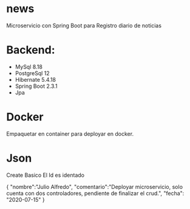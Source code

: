 # news
Microservicio con Spring Boot para Registro diario de noticias


# Backend:
* MySql 8.18
* PostgreSql 12
* Hibernate 5.4.18
* Spring Boot 2.3.1
* Jpa  

# Docker
Empaquetar en container para deployar en docker.

# Json 
Create Basico
El Id es identado

{
    "nombre":"Julio Alfredo",
    "comentario":"Deployar microservicio, solo cuenta con dos controladores, pendiente de finalizar el crud.",
    "fecha": "2020-07-15"
}